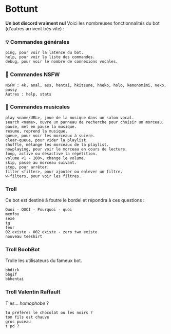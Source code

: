 # Bottunt

**Un bot discord vraiment nul**
Voici les nombreuses fonctionnalités du bot (d'autres arrivent très vite) :

### 💡  Commandes générales
```
ping, pour voir la latence du bot.
help, pour voir la liste des commandes.
debug, pour voir le nombre de connexions vocales.
```

### 🔞  Commandes NSFW
```
NSFW : 4k, anal, ass, hentai, hkitsune, hneko, holo, kemonomimi, neko, pussy
Autres : help, stats
```

### 🎵  Commandes musicales
```
play <name/URL>, joue de la musique dans un salon vocal.
search <name>, ouvre un panneau de recherche pour choisir un morceau.
pause, met en pause la musique.
resume, reprend la musique.
queue, pour voir les morceaux à suivre.
clear-queue, pour vider la playlist.
shuffle, mélange les morceaux de la playlist.
nowplaying, pour voir le morceau en cours de lecture.
loop, active ou désactive la répétition.
volume <1 - 100>, change le volume.
skip, passe au morceau suivant.
stop, pour arrêter.
filter <filter>, pour ajouter ou enlever un filtre.
w-filters, pour voir les filtres.
```

### Troll
Ce bot est destiné à foutre le bordel et répondra à ces questions :
```
Quoi - QUOI - Pourquoi - quoi
menfou
sexe
tg
feur
02 existe - 002 existe - zero two existe
nouveau teeshirt
```

### Troll BoobBot
Trolle les utilisateurs du fameux bot.
```
bbdick
bbgif
bbhentai
```

### Troll Valentin Raffault
T'es... *homophobe* ?
```
tu préfères le chocolat ou les noirs ?
ton fils est chauve
gros puceau
t pd ?
```
